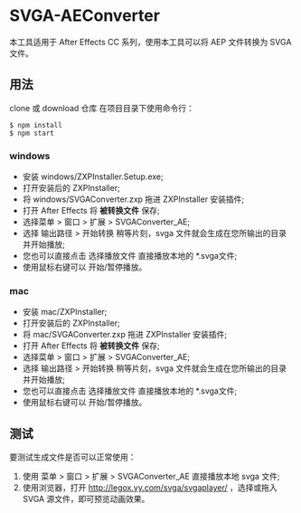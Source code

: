 # SVGA-AEConverter

本工具适用于 After Effects CC 系列，使用本工具可以将 AEP 文件转换为 SVGA 文件。

## 用法

clone 或 download 仓库
在项目目录下使用命令行：

```
$ npm install
$ npm start
```


### windows

* 安装 windows/ZXPInstaller.Setup.exe;
* 打开安装后的 ZXPInstaller;
* 将 windows/SVGAConverter.zxp 拖进 ZXPInstaller 安装插件;
* 打开 After Effects 将 **被转换文件** 保存;
* 选择菜单 > 窗口 > 扩展 > SVGAConverter_AE;
* 选择 输出路径 > 开始转换 稍等片刻，svga 文件就会生成在您所输出的目录并开始播放;
* 您也可以直接点击 选择播放文件 直接播放本地的 *.svga文件;
* 使用鼠标右键可以 开始/暂停播放。

### mac 
* 安装 mac/ZXPInstaller;
* 打开安装后的 ZXPInstaller;
* 将 mac/SVGAConverter.zxp 拖进 ZXPInstaller 安装插件;
* 打开 After Effects 将 **被转换文件** 保存;
* 选择菜单 > 窗口 > 扩展 > SVGAConverter_AE;
* 选择 输出路径 > 开始转换 稍等片刻，svga 文件就会生成在您所输出的目录并开始播放;
* 您也可以直接点击 选择播放文件 直接播放本地的 *.svga文件;
* 使用鼠标右键可以 开始/暂停播放。

## 测试

要测试生成文件是否可以正常使用：
1. 使用 菜单 > 窗口 > 扩展 > SVGAConverter_AE 直接播放本地 svga 文件;
2. 使用浏览器，打开 http://legox.yy.com/svga/svgaplayer/ ，选择或拖入 SVGA 源文件，即可预览动画效果。
